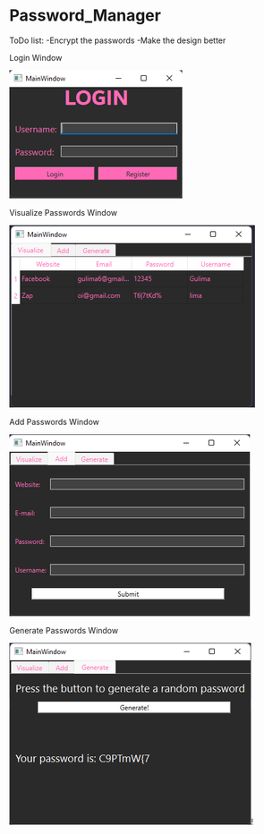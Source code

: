 # Password_Manager

ToDo list:
-Encrypt the passwords
-Make the design better

Login Window

![img.png](utils/img.png)

Visualize Passwords Window

![img_1.png](utils/img_1.png)

Add Passwords Window

![img_2.png](utils/img_2.png)

Generate Passwords Window

![img_3.png](utils/img_3.png)!

